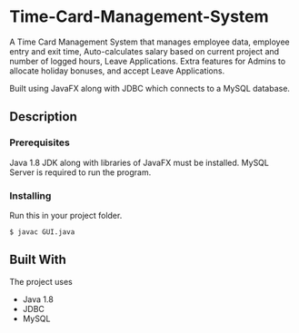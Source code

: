 # Time-Card-Management-System

A Time Card Management System that manages employee data, employee entry and exit time, Auto-calculates salary based on current project and number of logged hours, Leave Applications. Extra features for Admins to allocate holiday bonuses, and accept Leave Applications.

Built using JavaFX along with JDBC which connects to a MySQL database.

## Description



### Prerequisites

Java 1.8 JDK along with libraries of JavaFX must be installed. MySQL Server is required to run the program.

### Installing

Run this in your project folder.
```
$ javac GUI.java
```

## Built With

The project uses 
- Java 1.8
- JDBC
- MySQL